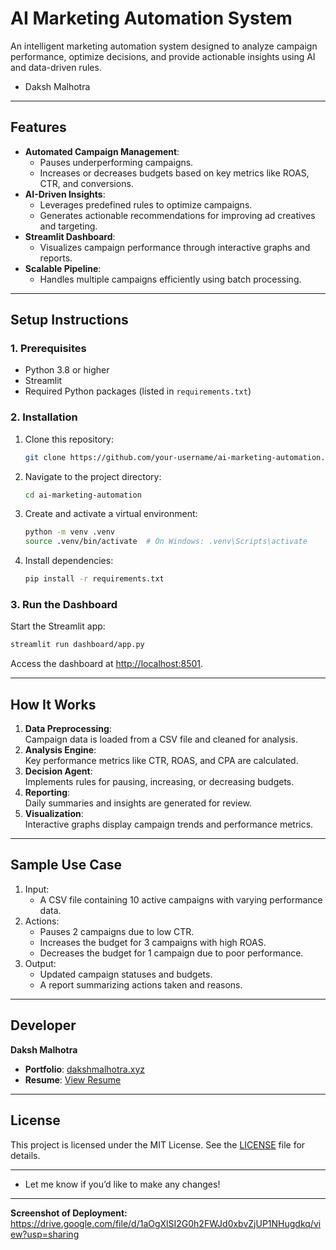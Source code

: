 
# **AI Marketing Automation System**

An intelligent marketing automation system designed to analyze campaign performance, optimize decisions, and provide actionable insights using AI and data-driven rules.

- Daksh Malhotra
---

## **Features**
- **Automated Campaign Management**:  
  - Pauses underperforming campaigns.
  - Increases or decreases budgets based on key metrics like ROAS, CTR, and conversions.
- **AI-Driven Insights**:  
  - Leverages predefined rules to optimize campaigns.
  - Generates actionable recommendations for improving ad creatives and targeting.
- **Streamlit Dashboard**:  
  - Visualizes campaign performance through interactive graphs and reports.
- **Scalable Pipeline**:  
  - Handles multiple campaigns efficiently using batch processing.

---

## **Setup Instructions**

### **1. Prerequisites**
- Python 3.8 or higher
- Streamlit
- Required Python packages (listed in `requirements.txt`)

### **2. Installation**
1. Clone this repository:
   ```bash
   git clone https://github.com/your-username/ai-marketing-automation.git
   ```
2. Navigate to the project directory:
   ```bash
   cd ai-marketing-automation
   ```
3. Create and activate a virtual environment:
   ```bash
   python -m venv .venv
   source .venv/bin/activate  # On Windows: .venv\Scripts\activate
   ```
4. Install dependencies:
   ```bash
   pip install -r requirements.txt
   ```

### **3. Run the Dashboard**
Start the Streamlit app:
```bash
streamlit run dashboard/app.py
```
Access the dashboard at [http://localhost:8501](http://localhost:8501).

---

## **How It Works**
1. **Data Preprocessing**:  
   Campaign data is loaded from a CSV file and cleaned for analysis.
2. **Analysis Engine**:  
   Key performance metrics like CTR, ROAS, and CPA are calculated.
3. **Decision Agent**:  
   Implements rules for pausing, increasing, or decreasing budgets.
4. **Reporting**:  
   Daily summaries and insights are generated for review.
5. **Visualization**:  
   Interactive graphs display campaign trends and performance metrics.

---

## **Sample Use Case**
1. Input:
   - A CSV file containing 10 active campaigns with varying performance data.
2. Actions:
   - Pauses 2 campaigns due to low CTR.
   - Increases the budget for 3 campaigns with high ROAS.
   - Decreases the budget for 1 campaign due to poor performance.
3. Output:
   - Updated campaign statuses and budgets.
   - A report summarizing actions taken and reasons.

---

## **Developer**
**Daksh Malhotra**  
- **Portfolio**: [dakshmalhotra.xyz](https://www.dakshmalhotra.xyz)  
- **Resume**: [View Resume](https://www.dakshmalhotra.xyz/resume.html)  

---

## **License**
This project is licensed under the MIT License. See the [LICENSE](LICENSE) file for details.

---

 - Let me know if you’d like to make any changes!
---
 

**Screenshot of Deployment:**
https://drive.google.com/file/d/1aOgXlSI2G0h2FWJd0xbvZjUP1NHugdkq/view?usp=sharing
